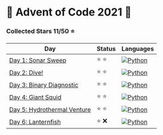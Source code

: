 # 🎄 Advent of Code 2021 🎄

### Collected Stars 11/50 ⭐

| Day                                   | Status | Languages                                                   |
|---------------------------------------|--------|-------------------------------------------------------------|
| [Day 1: Sonar Sweep](day_01)          | ⭐ ⭐    | [![Python](https://skillicons.dev/icons?i=python)](day_01/) |
| [Day 2: Dive!](day_02)                | ⭐ ⭐    | [![Python](https://skillicons.dev/icons?i=python)](day_02/) |
| [Day 3: Binary Diagnostic](day_03)    | ⭐ ⭐    | [![Python](https://skillicons.dev/icons?i=python)](day_03/) |
| [Day 4: Giant Squid](day_04)          | ⭐ ⭐    | [![Python](https://skillicons.dev/icons?i=python)](day_04/) |
| [Day 5: Hydrothermal Venture](day_05) | ⭐ ⭐    | [![Python](https://skillicons.dev/icons?i=python)](day_05/) |
| [Day 6: Lanternfish](day_06)          | ⭐ ❌    | [![Python](https://skillicons.dev/icons?i=python)](day_06/) |
